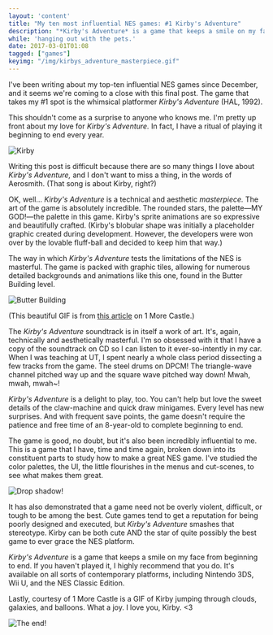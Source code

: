 ```yaml
---
layout: 'content'
title: "My ten most influential NES games: #1 Kirby's Adventure"
description: "*Kirby's Adventure* is a game that keeps a smile on my face from beginning to end"
while: 'hanging out with the pets.'
date: 2017-03-01T01:08
tagged: ["games"]
keyimg: "/img/kirbys_adventure_masterpiece.gif"
---
```


I've been writing about my top-ten influential NES games since December, and it seems we're coming to a close with this final post. The game that takes my #1 spot is the whimsical platformer *Kirby's Adventure* (HAL, 1992).

This shouldn't come as a surprise to anyone who knows me. I'm pretty up front about my love for *Kirby's Adventure.* In fact, I have a ritual of playing it beginning to end every year.

![Kirby](/img/kirby.PNG)

Writing this post is difficult because there are so many things I love about *Kirby's Adventure,* and I don't want to miss a thing, in the words of Aerosmith. (That song is about Kirby, right?)

OK, well... *Kirby's Adventure* is a technical and aesthetic *masterpiece.* The art of the game is absolutely incredible. The rounded stars, the palette&mdash;MY GOD!&mdash;the palette in this game. Kirby's sprite animations are so expressive and beautifully crafted. (Kirby's blobular shape was initially a placeholder graphic created during development. However, the developers were won over by the lovable fluff-ball and decided to keep him that way.)

The way in which *Kirby's Adventure* tests the limitations of the NES is masterful. The game is packed with graphic tiles, allowing for numerous detailed backgrounds and animations like this one, found in the Butter Building level.

![Butter Building](/img/butter.gif)

(This beautiful GIF is from [this article](http://1morecastle.com/2014/03/kirbys-adventure-jump-animation/) on 1 More Castle.)

The *Kirby's Adventure* soundtrack is in itself a work of art. It's, again, technically and aesthetically masterful. I'm so obsessed with it that I have a copy of the soundtrack on CD so I can listen to it ever-so-intently in my car. When I was teaching at UT, I spent nearly a whole class period dissecting a few tracks from the game. The steel drums on DPCM! The triangle-wave channel pitched way up and the square wave pitched way down! Mwah, mwah, mwah~!

*Kirby's Adventure* is a delight to play, too. You can't help but love the sweet details of the claw-machine and quick draw minigames. Every level has new surprises. And with frequent save points, the game doesn't require the patience and free time of an 8-year-old to complete beginning to end.

The game is good, no doubt, but it's also been incredibly influential to me. This is a game that I have, time and time again, broken down into its constituent parts to study how to make a great NES game. I've studied the color palettes, the UI, the little flourishes in the menus and cut-scenes, to see what makes them great.

![Drop shadow!](/img/kirbymenu.PNG)

It has also demonstrated that a game need not be overly violent, difficult, or tough to be among the best. Cute games tend to get a reputation for being poorly designed and executed, but *Kirby's Adventure* smashes that stereotype. Kirby can be both cute AND the star of quite possibly the best game to ever grace the NES platform.

*Kirby's Adventure* is a game that keeps a smile on my face from beginning to end. If you haven't played it, I highly recommend that you do. It's available on all sorts of contemporary platforms, including Nintendo 3DS, Wii U, and the NES Classic Edition.

Lastly, courtesy of 1 More Castle is a GIF of Kirby jumping through clouds, galaxies, and balloons. What a joy. I love you, Kirby. <3

![The end!](/img/kirbys_adventure_masterpiece.gif)

